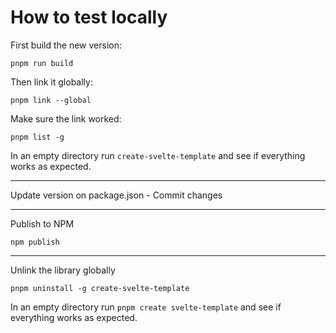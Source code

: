 # How to test locally

First build the new version:

`pnpm run build`

Then link it globally:

`pnpm link --global`

Make sure the link worked:

`pnpm list -g`

In an empty directory run `create-svelte-template` and see if everything works as expected.

---

Update version on package.json - Commit changes

---

Publish to NPM

`npm publish`

---

Unlink the library globally

`pnpm uninstall -g create-svelte-template`

In an empty directory run `pnpm create svelte-template` and see if everything works as expected.
